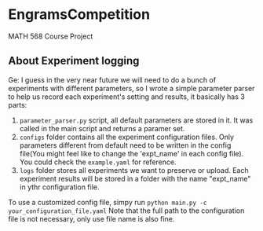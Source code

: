 # EngramsCompetition
MATH 568 Course Project


## About Experiment logging

Ge: I guess in the very near future we will need to do a bunch of experiments with different parameters, so I wrote a simple parameter parser to help us record each experiment's setting and results, it basically has 3 parts:

1. `parameter_parser.py` script, all default parameters are stored in it. It was called in the main script and returns a paramer set.
2. `configs` folder contains all the experiment configuration files. Only parameters different from default need to be written in the config file(You might feel like to change the 'expt_name' in each config file). You could check the `example.yaml` for reference.
3. `logs` folder stores all experiments we want to preserve or upload. Each experiment results will be stored in a folder with the name "expt_name" in ythr configuration file.

To use a customized config file, simpy run
``python main.py -c your_configuration_file.yaml``
Note that the full path to the configuration file is not necessary, only use file name is also fine.